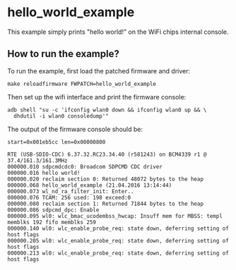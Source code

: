 # hello_world_example

This example simply prints "hello world!" on the WiFi chips
internal console.

## How to run the example?

To run the example, first load the patched firmware and driver:
```
make reloadfirmware FWPATCH=hello_world_example
```

Then set up the wifi interface and print the firmware console:
```
adb shell "su -c 'ifconfig wlan0 down && ifconfig wlan0 up && \
  dhdutil -i wlan0 consoledump'"
```

The output of the firmware console should be:
```
start=0x001eb5cc len=0x00000800

RTE (USB-SDIO-CDC) 6.37.32.RC23.34.40 (r581243) on BCM4339 r1 @ 37.4/161.3/161.3MHz
000000.010 sdpcmdcdc0: Broadcom SDPCMD CDC driver
000000.016 hello world!
000000.020 reclaim section 0: Returned 48072 bytes to the heap
000000.068 hello_world_example (21.04.2016 13:14:44)
000000.073 wl_nd_ra_filter_init: Enter..
000000.076 TCAM: 256 used: 198 exceed:0
000000.080 reclaim section 1: Returned 71844 bytes to the heap
000000.086 sdpcmd_dpc: Enable
000000.095 wl0: wlc_bmac_ucodembss_hwcap: Insuff mem for MBSS: templ memblks 192 fifo memblks 259
000000.140 wl0: wlc_enable_probe_req: state down, deferring setting of host flags
000000.205 wl0: wlc_enable_probe_req: state down, deferring setting of host flags
000000.213 wl0: wlc_enable_probe_req: state down, deferring setting of host flags
```
